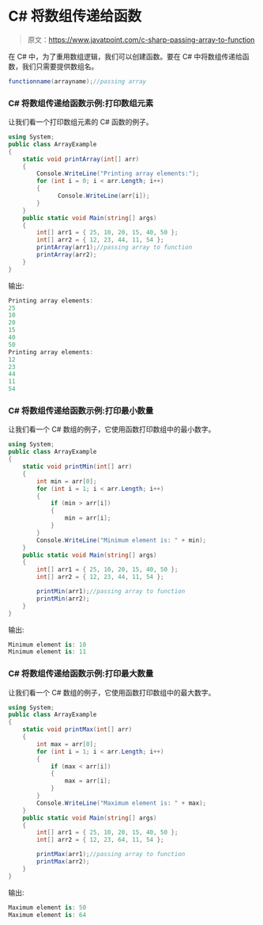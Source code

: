 # C# 将数组传递给函数

> 原文：<https://www.javatpoint.com/c-sharp-passing-array-to-function>

在 C# 中，为了重用数组逻辑，我们可以创建函数。要在 C# 中将数组传递给函数，我们只需要提供数组名。

```cs
functionname(arrayname);//passing array

```

### C# 将数组传递给函数示例:打印数组元素

让我们看一个打印数组元素的 C# 函数的例子。

```cs
using System;
public class ArrayExample
{
    static void printArray(int[] arr)
    {
        Console.WriteLine("Printing array elements:");
        for (int i = 0; i < arr.Length; i++)
        {
              Console.WriteLine(arr[i]);
        }
    }
    public static void Main(string[] args)
    {
        int[] arr1 = { 25, 10, 20, 15, 40, 50 };
        int[] arr2 = { 12, 23, 44, 11, 54 };
        printArray(arr1);//passing array to function
        printArray(arr2);
    }
}

```

输出:

```cs
Printing array elements:
25
10
20
15
40
50
Printing array elements:
12
23
44
11
54

```

### C# 将数组传递给函数示例:打印最小数量

让我们看一个 C# 数组的例子，它使用函数打印数组中的最小数字。

```cs
using System;
public class ArrayExample
{
    static void printMin(int[] arr)
    {
        int min = arr[0];
        for (int i = 1; i < arr.Length; i++)
        {
            if (min > arr[i])
            {
                min = arr[i];
            }
        }
        Console.WriteLine("Minimum element is: " + min);
    }
    public static void Main(string[] args)
    {
        int[] arr1 = { 25, 10, 20, 15, 40, 50 };
        int[] arr2 = { 12, 23, 44, 11, 54 };

        printMin(arr1);//passing array to function
        printMin(arr2);
    }
}

```

输出:

```cs
Minimum element is: 10
Minimum element is: 11

```

### C# 将数组传递给函数示例:打印最大数量

让我们看一个 C# 数组的例子，它使用函数打印数组中的最大数字。

```cs
using System;
public class ArrayExample
{
    static void printMax(int[] arr)
    {
        int max = arr[0];
        for (int i = 1; i < arr.Length; i++)
        {
            if (max < arr[i])
            {
                max = arr[i];
            }
        }
        Console.WriteLine("Maximum element is: " + max);
    }
    public static void Main(string[] args)
    {
        int[] arr1 = { 25, 10, 20, 15, 40, 50 };
        int[] arr2 = { 12, 23, 64, 11, 54 };

        printMax(arr1);//passing array to function
        printMax(arr2);
    }
}

```

输出:

```cs
Maximum element is: 50
Maximum element is: 64

```